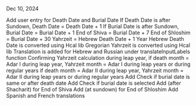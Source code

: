 Dec 10, 2024

Add user entry for Death Date and Burial Date
If Death Date is after Sundown, Death Date = Death Date + 1
If Burial Date is after Sundown, Burial Date = Burial Date + 1
End of Shiva = Burial Date + 7
End of Shloshim = Burial Date + 30
Yahrzeit = Hebrew Death Date + 1 Year
Hebrew Death Date is converted using Hcal lib
Gregorian Yahrzeit is converted using Hcal lib
Translation is added for Hebrew and Russian under translateInputLabels function
Confirming Yahrzeit calculation during leap year, 
    if death month = Adar I during leap year, Yahrzeit month = Adar I during leap years or during regular years
    if death month = Adar II during leap year, Yahrzeit month = Adar II during leap years or during regular years
Add Check if burial date is same or after death date
Add Check if burial date is selected
Add (after Shacharit) for End of Shiva
Add  (at sundown) for End of Shloshim
Add Spanish and French translations

